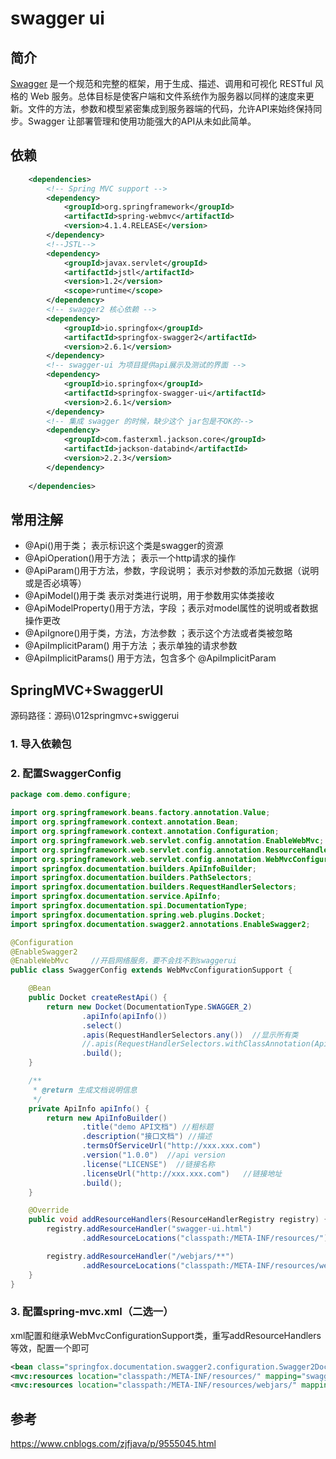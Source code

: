 # swagger ui

## 简介

[Swagger](http://swagger.io/) 是一个规范和完整的框架，用于生成、描述、调用和可视化 RESTful 风格的 Web 服务。总体目标是使客户端和文件系统作为服务器以同样的速度来更新。文件的方法，参数和模型紧密集成到服务器端的代码，允许API来始终保持同步。Swagger 让部署管理和使用功能强大的API从未如此简单。  

## 依赖

```xml
    <dependencies>
        <!-- Spring MVC support -->
        <dependency>
            <groupId>org.springframework</groupId>
            <artifactId>spring-webmvc</artifactId>
            <version>4.1.4.RELEASE</version>
        </dependency>
        <!--JSTL-->
        <dependency>
            <groupId>javax.servlet</groupId>
            <artifactId>jstl</artifactId>
            <version>1.2</version>
            <scope>runtime</scope>
        </dependency>
        <!-- swagger2 核心依赖 -->
        <dependency>
            <groupId>io.springfox</groupId>
            <artifactId>springfox-swagger2</artifactId>
            <version>2.6.1</version>
        </dependency>
        <!-- swagger-ui 为项目提供api展示及测试的界面 -->
        <dependency>
            <groupId>io.springfox</groupId>
            <artifactId>springfox-swagger-ui</artifactId>
            <version>2.6.1</version>
        </dependency>
        <!-- 集成 swagger 的时候，缺少这个 jar包是不OK的-->
        <dependency>
            <groupId>com.fasterxml.jackson.core</groupId>
            <artifactId>jackson-databind</artifactId>
            <version>2.2.3</version>
        </dependency>
 
    </dependencies>
```



## 常用注解

- @Api()用于类； 表示标识这个类是swagger的资源 
- @ApiOperation()用于方法； 表示一个http请求的操作 
- @ApiParam()用于方法，参数，字段说明； 表示对参数的添加元数据（说明或是否必填等） 
- @ApiModel()用于类 表示对类进行说明，用于参数用实体类接收 
- @ApiModelProperty()用于方法，字段 ；表示对model属性的说明或者数据操作更改 
- @ApiIgnore()用于类，方法，方法参数 ；表示这个方法或者类被忽略 
- @ApiImplicitParam() 用于方法 ；表示单独的请求参数 
- @ApiImplicitParams() 用于方法，包含多个 @ApiImplicitParam

## SpringMVC+SwaggerUI

源码路径：源码\012springmvc+swiggerui

### 1. 导入依赖包

### 2. 配置SwaggerConfig

```java
package com.demo.configure;

import org.springframework.beans.factory.annotation.Value;
import org.springframework.context.annotation.Bean;
import org.springframework.context.annotation.Configuration;
import org.springframework.web.servlet.config.annotation.EnableWebMvc;
import org.springframework.web.servlet.config.annotation.ResourceHandlerRegistry;
import org.springframework.web.servlet.config.annotation.WebMvcConfigurationSupport;
import springfox.documentation.builders.ApiInfoBuilder;
import springfox.documentation.builders.PathSelectors;
import springfox.documentation.builders.RequestHandlerSelectors;
import springfox.documentation.service.ApiInfo;
import springfox.documentation.spi.DocumentationType;
import springfox.documentation.spring.web.plugins.Docket;
import springfox.documentation.swagger2.annotations.EnableSwagger2;

@Configuration
@EnableSwagger2
@EnableWebMvc     //开启网络服务，要不会找不到swaggerui
public class SwaggerConfig extends WebMvcConfigurationSupport {

    @Bean
    public Docket createRestApi() {
        return new Docket(DocumentationType.SWAGGER_2)
                .apiInfo(apiInfo())
                .select()
                .apis(RequestHandlerSelectors.any())  //显示所有类
                //.apis(RequestHandlerSelectors.withClassAnnotation(Api.class))  //只显示添加@Api注解的类
                .build();
    }

    /**
     * @return 生成文档说明信息
     */
    private ApiInfo apiInfo() {
        return new ApiInfoBuilder()
                .title("demo API文档") //粗标题
                .description("接口文档") //描述
                .termsOfServiceUrl("http://xxx.xxx.com")
                .version("1.0.0")  //api version
                .license("LICENSE")  //链接名称
                .licenseUrl("http://xxx.xxx.com")   //链接地址
                .build();
    }

    @Override
    public void addResourceHandlers(ResourceHandlerRegistry registry) {
        registry.addResourceHandler("swagger-ui.html")
                .addResourceLocations("classpath:/META-INF/resources/");

        registry.addResourceHandler("/webjars/**")
                .addResourceLocations("classpath:/META-INF/resources/webjars/");
    }
}
```

### 3. 配置spring-mvc.xml（二选一）

xml配置和继承WebMvcConfigurationSupport类，重写addResourceHandlers等效，配置一个即可

```xml
<bean class="springfox.documentation.swagger2.configuration.Swagger2DocumentationConfiguration" id="swagger2Config"/>
<mvc:resources location="classpath:/META-INF/resources/" mapping="swagger-ui.html"/>
<mvc:resources location="classpath:/META-INF/resources/webjars/" mapping="/webjars/**"/>
```





## 参考

https://www.cnblogs.com/zjfjava/p/9555045.html